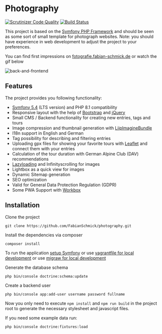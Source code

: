 Photography
===========

[![Scrutinizer Code Quality](https://scrutinizer-ci.com/g/FabianSchmick/photography/badges/quality-score.png?b=master)](https://scrutinizer-ci.com/g/FabianSchmick/photography/?branch=master) [![Build Status](https://scrutinizer-ci.com/g/FabianSchmick/photography/badges/build.png?b=master)](https://scrutinizer-ci.com/g/FabianSchmick/photography/build-status/master)

This project is based on the [Symfony PHP Framework](https://symfony.com/) and should be seen as some sort of small template for photograph websites.
Note: you should have experience in web development to adjust the project to your preferences.

You can find first impressions on [fotografie.fabian-schmick.de](https://fotografie.fabian-schmick.de) or watch the gif below

![back-and-frontend](./.github/example.gif "Back- and Frontend view")


## Features

The project provides you following functionality:
- [Symfony 5.4](https://symfony.com/releases/5.4) (LTS version) and PHP 8.1 compatibility
- Responsive layout with the help of [Bootstrap](https://getbootstrap.com/) and [jQuery](https://jquery.com/)
- Small CMS / Backend functionality for creating new entries, tags and tours
- Image compression and thumbnail generation with [LiipImagineBundle](https://github.com/liip/LiipImagineBundle)
- I18n support in English and German
- Tag possibility for describing and filtering entries
- Uploading gpx files for showing your favorite tours with [Leaflet](https://leafletjs.com/) and connect them with your entries
- Calculation of the tour duration with German Alpine Club (DAV) recommendations 
- [Lazyloading](https://github.com/verlok/lazyload) and Infinityscrolling for images
- Lightbox as a quick view for images
- Dynamic Sitemap generation
- SEO optimization
- Valid for General Data Protection Regulation (GDPR)
- Some PWA Support with [Workbox](https://developers.google.com/web/tools/workbox/modules/workbox-build)


## Installation

Clone the project
```
git clone https://github.com/FabianSchmick/photography.git
```

Install the dependencies via composer
```
composer install
```

To run the application [setup Symfony](https://symfony.com/doc/4.4/setup.html#running-the-symfony-application) or use [vagrantfile for local development](https://github.com/FabianSchmick/vagrant_skeleton/blob/master/README.md) or use [migraw for local development](https://github.com/marcharding/migraw)

Generate the database schema
```
php bin/console doctrine:schema:update
```

Create a backend user
```
php bin/console app:add-user username password fullname
```

Now you only need to execute `npm install` and `npm run build` in the project root to generate the necessary stylesheet and javascript files.

If you need some example data run:
```
php bin/console doctrine:fixtures:load
```

